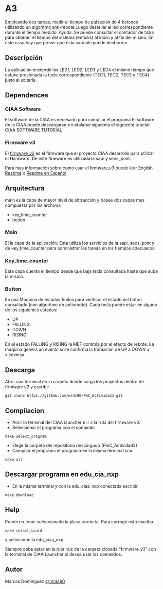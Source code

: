 # A3

Empleando dos tareas, medir el tiempo de pulsación de 4 botones utilizando un algoritmo anti-rebote.Luego destellar el led correspondiente durante el tiempo medido.
Ayuda: Se puede consultar el contador de ticks para obtener el tiempo del sistema (enticks) al inicio y al fin del mismo. En este caso hay que prever que esta variable puede desbordar.

## Descripción

La aplicación enciende los LED1, LED2, LED3 y LED4 el mismo tiempo que estuvo presionada la tecla correspondiente (TEC1, TEC2, TEC3 y TEC4) justo al soltarla.

## Dependences
### CIAA Software
El software de la CIAA es necesario para compilar el programa
El software de la CIAA puede descargarse e instalarse siguiento el siguiente tutorial: [CIAA SOFTWARE TUTORIAL](https://github.com/epernia/software/)
### Firmware v3
El [firmware_v3](https://github.com/epernia/firmware_v3/) es el firmware que el proyecto CIAA desarrollo para utilizar el Hardware.
De este firmware es utilizada la sapi y seos_pont.

Para mas información sobre como usar el firmware_v3 puede leer [English Readme](https://github.com/epernia/firmware_v3/blob/master/documentation/firmware/readme/readme-en.md) o [Readme en Español](https://github.com/epernia/firmware_v3/blob/master/documentation/firmware/readme/readme-es.md)

## Arquitectura

main es la capa de mayor nivel de abtracción y posee dos capas mas compuesta por los archivos

* key_time_counter
* button


### Main
El la capa de la aplicación. Esta utiliza los servicios de la sapi, seos_pont y de key_time_counter para administrar las tareas en los tiempos adecuados.

### Key_time_counter

Esta capa cuenta el tiempo desde que baja tecla consultada hasta que sube la misma.

### Button
Es una Maquina de estados finitos para verificar el estado del boton consultado (con algoritmo de antirebote). 
Cada tecla puede estar en alguno de los siguientes estados:
* UP
* FALLING
* DOWN
* RISING

En el estado FALLING y RISING la MEF controla por el efecto de rebote. La maquina genera un evento si se confirma la transición de UP a DOWN o viceversa.

## Descarga
Abrir una terminal en la carpeta donde carga los proyectos dentro de firmware v3 y escribir
```
git clone https://github.com/mrds90/PmC_Actividad3.git
```
## Compilacion

* Abrir la terminal del CIAA launcher e ir a la ruta del firmware v3.
* Seleccionar el programa con el comando
```
make select_program
```
* Elegir la carpeta del repositorio descargado (PmC_Actividad3)
* Compilar el programa el programa en la misma terminal con:
```
make all
```
##  Descargar programa en edu_cia_nxp

* En la misma terminal y con la edu_ciaa_nxp conectada escribir

```
make download
```

## Help

Puede no tener seleccionado la placa correcta. Para corregir esto escriba
```
make select_board
```
y seleccione la edu_ciaa_nxp

Siempre debe estar en la ruta raiz de la carpeta clonada "firmware_v3" con la terminal de CIAA Launcher si desea usar los comandos.

## Autor

Marcos Dominguez
[@mrds90](https://github.com/mrds90)
